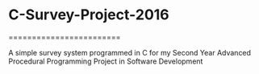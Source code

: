 # C-Survey-Project-2016
========================

A simple survey system programmed in C for my Second Year Advanced Procedural Programming Project
in Software Development
